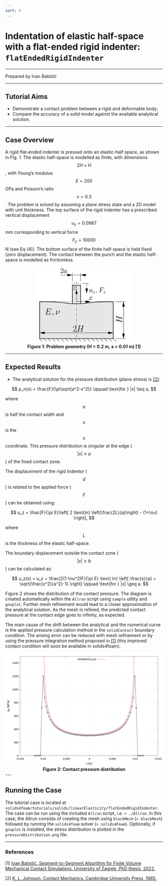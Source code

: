 ```yaml
---
sort: 6
---
```


# Indentation of elastic half-space with a flat-ended rigid indenter: `flatEndedRigidIndenter`

---

Prepared by Ivan Batistić

---

## Tutorial Aims

- Demonstrate a contact problem between a rigid and deformable body;
- Compare the accuracy of a solid model against the available analytical solution.

---

## Case Overview

A rigid flat-ended indenter is pressed onto an elastic-half space, as shown in Fig. 1. The elastic half-space is modelled as finite, with dimensions $$2H \times H$$, with Young’s modulus $$E = 200$$ GPa and Poisson’s ratio $$\nu= 0.3$$. The problem is solved by assuming a plane stress state and a 2D model with unit thickness. The top surface of the rigid indenter has a prescribed vertical displacement $$u_z = 0.0967$$ mm corresponding to vertical force $$F_z = 10 000$$ N (see Eq (4)). The bottom surface of the finite half-space is held fixed (zero displacement). The contact between the punch and the elastic half-space is modelled as frictionless.

<div style="text-align: center;">
  <img src="./images/flatEndedRigidIndenter-geometry.png" alt="Image" width="300">
    <figcaption>
     <strong>Figure 1: Problem geometry (H = 0.2 m, a = 0.01 m) [1]</strong>
    </figcaption>
</div>

---

## Expected Results

* The analytical solution for the pressure distribution (plane stress) is [[2]](https://www.cambridge.org/core/books/contact-mechanics/E3707F77C2EBCE727C3911AFBD2E4AC2):

$$
p_n(x) = \frac{F}{\pi\sqrt{a^2-x^2}} \qquad \text{for } |x| \leq a,
$$

where $$a$$ is half the contact width and $$x$$ is the $$x$$ coordinate. This pressure distribution is singular at the edge ($$|x| \equiv a$$) of the fixed contact zone.

The displacement of the rigid indentor ($$d$$) is related to the applied force ($$F$$) can be obtained using:

$$
u_z = \frac{F}{\pi E}\left[ 2 \text{ln} \left(\frac{2L}{a}\right) - (1+\nu) \right],
$$

where $$L$$ is the thickness of the elastic half-space.

The boundary displacement outside the contact zone ($$|x| \geq b$$) can be calculated as:

$$
u_z(x) = u_z + \frac{2(1-\nu^2)F}{\pi E} \text{ ln} \left[ \frac{x}{a} + \sqrt{\frac{x^2}{a^2}-1} \right] \qquad \text{for } |x| \geq a.
$$


Figure 2 shows the distribution of the contact pressure. The diagram is created automatically within the `Allrun` script using `sample` utility and `gnuplot`. Further mesh refinement would lead to a closer approximation of the analytical solution. As the mesh is refined, the predicted contact pressure at the contact edge goes to infinity, as expected.

The main cause of the shift between the analytical and the numerical curve is the applied pressure calculation method in the `solidContact` boundary condition. The arising error can be reduced with mesh refinement or by using the pressure integration method proposed in [[1]](https://repozitorij.unizg.hr/islandora/search/Segment-to-Segment%20Algorithm%20for%20Finite%20Volume%20Mechanical%20Contact%20Simulations?type=dismax) (this improved contact condition will soon be available in solids4foam).

<div style="text-align: center;">
  <img src="./images/flatEndedRigidIndenter-pressureDistribution.png" alt="Image" width="600">
    <figcaption>
     <strong>Figure 2: Contact pressure distribution</strong>
    </figcaption>
</div>
---

## Running the Case

The tutorial case is located at `solids4foam/tutorials/solids/linearElasticity/flatEndedRigidIndenter`. The case can be run using the included `Allrun` script, i.e. `> ./Allrun`.  In this case, the Allrun consists of creating the mesh using `blockMesh` (`> blockMesh`) followed by running the `solids4foam` solver (`> solids4Foam`). Optionally, if `gnuplot` is installed, the stress distribution is plotted in the `pressureDistribution.png` file.

---

### References

[1] [Ivan Batistić. Segment-to-Segment Algorithm for Finite Volume Mechanical Contact Simulations. University of Zagreb, PhD thesis, 2022.](https://repozitorij.unizg.hr/islandora/object/fsb%3A8301)

[2] [K. L. Johnson, Contact Mechanics. Cambridge University Press, 1985.](https://www.cambridge.org/core/books/contact-mechanics/E3707F77C2EBCE727C3911AFBD2E4AC2)
